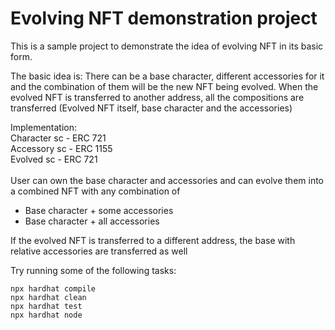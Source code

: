 # Evolving NFT demonstration project

This is a sample project to demonstrate the idea of evolving NFT in its basic form.

The basic idea is:
There can be a base character, different accessories for it and the combination of them will be the new NFT being evolved. When the evolved NFT is transferred to another address, all the compositions are transferred (Evolved NFT itself, base character and the accessories)

Implementation: <br />
Character sc - ERC 721 <br />
Accessory sc - ERC 1155 <br />
Evolved sc - ERC 721 <br />
<br />
User can own the base character and accessories and can evolve them into a combined NFT with any combination of <br />
* Base character + some accessories
* Base character + all accessories


If the evolved NFT is transferred to a different address, the base with relative accessories are transferred as well

Try running some of the following tasks:

```shell
npx hardhat compile
npx hardhat clean
npx hardhat test
npx hardhat node
